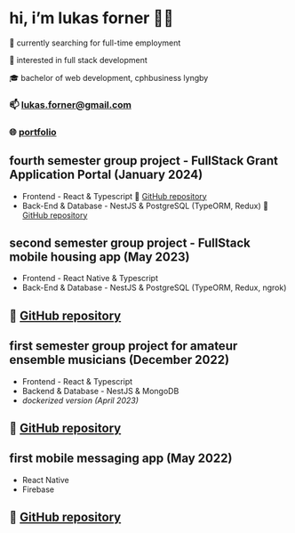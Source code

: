 #       hi, i’m lukas forner 👋🏼

   🔎   currently searching for full-time employment

   🎯   interested in full stack development
   
   🎓   bachelor of web development, cphbusiness lyngby
   
   
### 📫   lukas.forner@gmail.com

### 🌐   [portfolio](https://fornerlukas.com/)

##  fourth semester group project - FullStack Grant Application Portal (January 2024)
-    Frontend - React & Typescript
🔗 [GitHub repository](https://github.com/frustrabe/ApplicantPortal_Client)
-    Back-End & Database - NestJS & PostgreSQL (TypeORM, Redux)
🔗 [GitHub repository](https://github.com/frustrabe/ApplicantPortal_Server)


##  second semester group project - FullStack mobile housing app (May 2023)
-    Frontend - React Native & Typescript
-    Back-End & Database - NestJS & PostgreSQL (TypeORM, Redux, ngrok)
## 🔗 [GitHub repository](https://github.com/frustrabe/domea)

##  first semester group project for amateur ensemble musicians (December 2022)
-    Frontend - React & Typescript
-    Backend & Database - NestJS & MongoDB
-    *dockerized version (April 2023)*
## 🔗 [GitHub repository](https://github.com/frustrabe/devOps-daos.git)

##  first mobile messaging app (May 2022)
-    React Native
-    Firebase
## 🔗 [GitHub repository](https://github.com/frustrabe/chatrooms-native)
<!---
frustrabe/frustrabe is a ✨ special ✨ repository because its `README.md` (this file) appears on your GitHub profile.
You can click the Preview link to take a look at your changes.
--->
